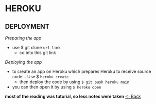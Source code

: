 # HEROKU

## DEPLOYMENT

*Preparing the app*
- use  $ git clone `url link`
    - cd into this git link

*Deploying the app*
- to create an app on Heroku which prepares Heroku to receive source code... Use $ `heroku create`
    - then deploy the code by using `$ git push heroku main`
- you can then open it by using
`$ heroku open`

**most of the reading was tutorial, so less notes were taken**
[<=Back](README.md)